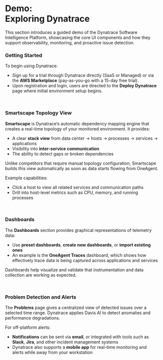 # Demo:<br>Exploring Dynatrace
This section introduces a guided demo of the Dynatrace Software Intelligence Platform, showcasing the core UI components and how they support observability, monitoring, and proactive issue detection.

### Getting Started
To begin using Dynatrace:
- Sign up for a trial through Dynatrace directly (SaaS or Managed) or via the **AWS Marketplace** (pay-as-you-go with a 15-day free trial).
- Upon registration and login, users are directed to the **Deploy Dynatrace** page where initial environment setup begins.

<br>

### Smartscape Topology View
**Smartscape** is Dynatrace’s automatic dependency mapping engine that creates a real-time topology of your monitored environment. It provides:

- A clear **stack view** from data center → hosts → processes → services → applications
- Visibility into **inter-service communication**
- The ability to detect gaps or broken dependencies

Unlike competitors that require manual topology configuration, Smartscape builds this view automatically as soon as data starts flowing from OneAgent.

Example capabilities:
- Click a host to view all related services and communication paths
- Drill into host-level metrics such as CPU, memory, and running processes

<br>

### Dashboards
The **Dashboards** section provides graphical representations of telemetry data:

- Use **preset dashboards**, **create new dashboards**, or **import existing ones**
- An example is the **OneAgent Traces** dashboard, which shows how effectively trace data is being captured across applications and services

Dashboards help visualize and validate that instrumentation and data collection are working as expected.

<br>

### Problem Detection and Alerts
The **Problems** page gives a centralized view of detected issues over a selected time range. Dynatrace applies Davis AI to detect anomalies and performance degradations.

For off-platform alerts:
- **Notifications** can be sent via **email**, or integrated with tools such as **Slack**, **Jira**, and other incident management systems
- Dynatrace also supports a **mobile app** for real-time monitoring and alerts while away from your workstation
